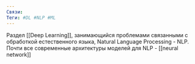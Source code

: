 ```yaml
---
Связи:
Теги: #DL #NLP #ML
---
```

Раздел [[Deep Learning]], занимающийся проблемами связанными с обработкой естественного языка, Natural Language Processing - NLP. Почти все современные архитектуры моделей для NLP - [[neural network]]